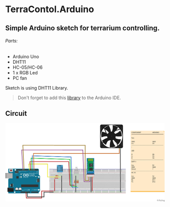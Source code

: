 # TerraContol.Arduino
## Simple Arduino sketch for terrarium controlling.

###### Parts:
- Arduino Uno
- DHT11
- HC-05/HC-06
- 1 x RGB Led
- PC fan

Sketch is using DHT11 Library.
> Don't forget to add this [library](https://github.com/adidax/dht11) to the Arduino IDE.


## Circuit

![Image of circuit](https://raw.githubusercontent.com/sadreactonly/TerraContol.Arduino/master/TerraControl.Arduino/TerraControl.png)
